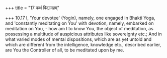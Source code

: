 +++
title = "17 कथं विद्यामहम्"

+++
10.17 I, 'Your devotee' (Yogin), namely, one engaged in Bhakti Yoga, and
'constantly meditating on You' with devotion, namely, embarked on
meditation on You, - how am I to know You, the object of meditation, as
possessing a multitude of auspicious attributes like sovereignty etc.;
And in what varied modes of mental dispositions, which are as yet untold
and which are different from the intelligence, knowledge etc., described
earlier, are You the Controller of all, to be meditated upon by me.
